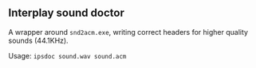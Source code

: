 ## Interplay sound doctor

A wrapper around `snd2acm.exe`, writing correct headers for higher quality sounds (44.1KHz).

Usage: `ipsdoc sound.wav sound.acm`
